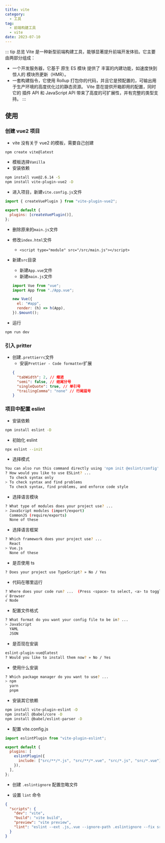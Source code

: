 ```yaml
---
title: vite
category:
  - 工具
tag:
  - 前端构建工具
  - vite
date: 2023-07-10
---
```


::: tip 总览
Vite 是一种新型前端构建工具，能够显著提升前端开发体验。它主要由两部分组成：

- 一个开发服务器，它基于 原生 ES 模块 提供了 丰富的内建功能，如速度快到惊人的 模块热更新（HMR）。
- 一套构建指令，它使用 Rollup 打包你的代码，并且它是预配置的，可输出用于生产环境的高度优化过的静态资源。
  Vite 意在提供开箱即用的配置，同时它的 插件 API 和 JavaScript API 带来了高度的可扩展性，并有完整的类型支持。
  :::

## 使用

### 创建 vue2 项目

- vite 没有关于 vue2 的模板，需要自己创建

```sh
npm create vite@latest
```

- 模板选择`Vanilla`
- 安装依赖

```sh
npm install vue@2.6.14 -S
npm install vite-plugin-vue2 -D
```

- 进入项目，新建`vite.config.js`文件

```js
import { createVuePlugin } from "vite-plugin-vue2";

export default {
  plugins: [createVuePlugin()],
};
```

- 删除原来的`main.js`文件
- 修改`index.html`文件
  - `<script type="module" src="/src/main.js"></script>`
- 新建`src`目录

  - 新建`App.vue`文件
  - 新建`main.js`文件

  ```js
  import Vue from "vue";
  import App from "./App.vue";

  new Vue({
    el: "#app",
    render: (h) => h(App),
  }).$mount();
  ```

- 运行

```sh
npm run dev
```

### 引入 pritter

- 创建`.prettierrc`文件
  - 安装`Prettier - Code formatter`扩展
  ```json
  {
    "tabWidth": 2, // 缩进
    "semi": false, // 结尾分号
    "singleQuote": true, // 单引号
    "trailingComma": "none" // 行尾逗号
  }
  ```

### 项目中配置 eslint

- 安装依赖

```sh
npm install eslint -D
```

- 初始化 eslint

```sh
npx eslint --init
```

  - 选择模式

  ```sh
  You can also run this command directly using 'npm init @eslint/config'.
  ? How would you like to use ESLint? ...
    To check syntax only
  > To check syntax and find problems
    To check syntax, find problems, and enforce code style
  ```

  - 选择语言模块

  ```sh
  ? What type of modules does your project use? ...
  > JavaScript modules (import/export)
    CommonJS (require/exports)
    None of these
  ```

  - 选择语言框架

  ```sh
  ? Which framework does your project use? ...
    React
  > Vue.js
    None of these
  ```

  - 是否使用 ts

  ```sh
  ? Does your project use TypeScript? » No / Yes
  ```

  - 代码在哪里运行

  ```sh
  ? Where does your code run? ...  (Press <space> to select, <a> to toggle all, <i> to invert selection)
  √ Browser
  √ Node
  ```

  - 配置文件格式

  ```sh
  ? What format do you want your config file to be in? ...
  > JavaScript
    YAML
    JSON
  ```

  - 是否现在安装

  ```sh
  eslint-plugin-vue@latest
  ? Would you like to install them now? » No / Yes
  ```

  - 使用什么安装

  ```sh
  ? Which package manager do you want to use? ...
  > npm
    yarn
    pnpm
  ```

- 安装其它依赖

```sh
npm install vite-plugin-eslint -D
npm install @babel/core -D
npm install @babel/eslint-parser -D
```

- 配置 vite.config.js

```js
import eslintPlugin from "vite-plugin-eslint";

export default {
  plugins: [
    eslintPlugin({
      include: ["src/**/*.js", "src/**/*.vue", "src/*.js", "src/*.vue"],
    }),
  ],
};
```

- 创建 `.eslintignore` 配置忽略文件

- 设置 `lint` 命令

```json
{
  "scripts": {
    "dev": "vite",
    "build": "vite build",
    "preview": "vite preview",
    "lint": "eslint --ext .js,.vue --ignore-path .eslintignore --fix src"
  }
}
```
